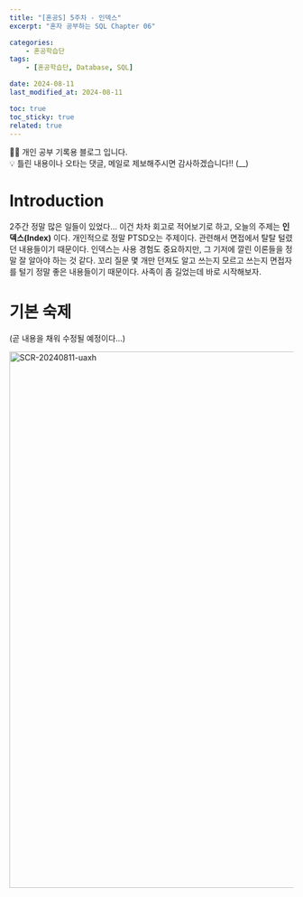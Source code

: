 ```yaml
---
title: "[혼공S] 5주차 - 인덱스"
excerpt: "혼자 공부하는 SQL Chapter 06"

categories:
    - 혼공학습단
tags:
    - [혼공학습단, Database, SQL]

date: 2024-08-11
last_modified_at: 2024-08-11

toc: true
toc_sticky: true
related: true
---
```


<div class="notice--info" markdown="1">
👨‍💻 개인 공부 기록용 블로그 입니다. <br/>
💡 틀린 내용이나 오타는 댓글, 메일로 제보해주시면 감사하겠습니다!!  (__)
</div>

# Introduction

2주간 정말 많은 일들이 있었다... 이건 차차 회고로 적어보기로 하고, 오늘의 주제는 **인덱스(Index)** 이다. 개인적으로 정말 PTSD오는 주제이다. 관련해서 면접에서 탈탈 털렸던 내용들이기 때문이다. 인덱스는 사용 경험도 중요하지만, 그 기저에 깔린 이론들을 정말 잘 알아야 하는 것 같다. 꼬리 질문 몇 개만 던져도 알고 쓰는지 모르고 쓰는지 면접자를 털기 정말 좋은 내용들이기 때문이다. 사족이 좀 길었는데 바로 시작해보자.

# 기본 숙제

(곧 내용을 채워 수정될 예정이다...)

<img width="950" alt="SCR-20240811-uaxh" src="https://github.com/user-attachments/assets/c3121a8c-783d-4497-a8b7-0c19c3f248fd">
